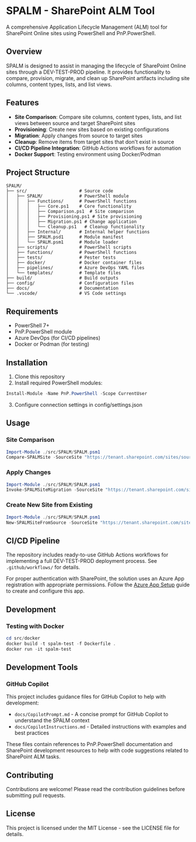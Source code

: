 # SPALM - SharePoint ALM Tool

A comprehensive Application Lifecycle Management (ALM) tool for SharePoint Online sites using PowerShell and PnP.PowerShell.

## Overview

SPALM is designed to assist in managing the lifecycle of SharePoint Online sites through a DEV-TEST-PROD pipeline. It provides functionality to compare, provision, migrate, and clean up SharePoint artifacts including site columns, content types, lists, and list views.

## Features

- **Site Comparison**: Compare site columns, content types, lists, and list views between source and target SharePoint sites
- **Provisioning**: Create new sites based on existing configurations
- **Migration**: Apply changes from source to target sites
- **Cleanup**: Remove items from target sites that don't exist in source
- **CI/CD Pipeline Integration**: GitHub Actions workflows for automation
- **Docker Support**: Testing environment using Docker/Podman

## Project Structure

```
SPALM/
├── src/                    # Source code
│   ├── SPALM/              # PowerShell module
│   │   ├── Functions/      # PowerShell functions
│   │   │   ├── Core.ps1    # Core functionality
│   │   │   ├── Comparison.ps1  # Site comparison
│   │   │   ├── Provisioning.ps1 # Site provisioning
│   │   │   ├── Migration.ps1 # Change application
│   │   │   └── Cleanup.ps1   # Cleanup functionality
│   │   ├── Internal/       # Internal helper functions
│   │   ├── SPALM.psd1      # Module manifest
│   │   └── SPALM.psm1      # Module loader
│   ├── scripts/            # PowerShell scripts
│   ├── functions/          # PowerShell functions
│   ├── tests/              # Pester tests
│   ├── docker/             # Docker container files
│   ├── pipelines/          # Azure DevOps YAML files
│   └── templates/          # Template files
├── build/                  # Build outputs
├── config/                 # Configuration files
├── docs/                   # Documentation
└── .vscode/                # VS Code settings
```

## Requirements

- PowerShell 7+
- PnP.PowerShell module
- Azure DevOps (for CI/CD pipelines)
- Docker or Podman (for testing)

## Installation

1. Clone this repository
2. Install required PowerShell modules:

```powershell
Install-Module -Name PnP.PowerShell -Scope CurrentUser
```

3. Configure connection settings in config/settings.json

## Usage

### Site Comparison

```powershell
Import-Module ./src/SPALM/SPALM.psm1
Compare-SPALMSite -SourceSite "https://tenant.sharepoint.com/sites/source" -TargetSite "https://tenant.sharepoint.com/sites/target"
```

### Apply Changes

```powershell
Import-Module ./src/SPALM/SPALM.psm1
Invoke-SPALMSiteMigration -SourceSite "https://tenant.sharepoint.com/sites/source" -TargetSite "https://tenant.sharepoint.com/sites/target"
```

### Create New Site from Existing

```powershell
Import-Module ./src/SPALM/SPALM.psm1
New-SPALMSiteFromSource -SourceSite "https://tenant.sharepoint.com/sites/prod" -NewSiteName "dev"
```

## CI/CD Pipeline

The repository includes ready-to-use GitHub Actions workflows for implementing a full DEV-TEST-PROD deployment process. See `.github/workflows/` for details.

For proper authentication with SharePoint, the solution uses an Azure App registration with appropriate permissions. Follow the [Azure App Setup](docs/azure-app-setup.md) guide to create and configure this app.

## Development

### Testing with Docker

```powershell
cd src/docker
docker build -t spalm-test -f Dockerfile .
docker run -it spalm-test
```

## Development Tools

### GitHub Copilot

This project includes guidance files for GitHub Copilot to help with development:

- `docs/CopilotPrompt.md` - A concise prompt for GitHub Copilot to understand the SPALM context
- `docs/CopilotInstructions.md` - Detailed instructions with examples and best practices

These files contain references to PnP.PowerShell documentation and SharePoint development resources to help with code suggestions related to SharePoint ALM tasks.

## Contributing

Contributions are welcome! Please read the contribution guidelines before submitting pull requests.

## License

This project is licensed under the MIT License - see the LICENSE file for details.
